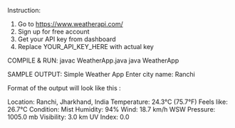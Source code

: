 
Instruction:
1. Go to https://www.weatherapi.com/
2. Sign up for free account
3. Get your API key from dashboard
4. Replace YOUR_API_KEY_HERE with actual key

COMPILE & RUN:
javac WeatherApp.java
java WeatherApp

SAMPLE OUTPUT:
Simple Weather App
Enter city name: Ranchi

Format of the output will look like this : 

Location: Ranchi, Jharkhand, India
Temperature: 24.3°C (75.7°F)
Feels like: 26.7°C
Condition: Mist
Humidity: 94%
Wind: 18.7 km/h WSW
Pressure: 1005.0 mb
Visibility: 3.0 km
UV Index: 0.0